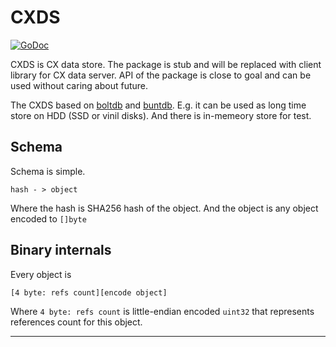 CXDS
====

[![GoDoc](https://godoc.org/github.com/skycoin/cxo/data/cxds?status.svg)](https://godoc.org/github.com/skycoin/cxo/data/cxds)

CXDS is CX data store. The package is stub and will be replaced with
client library for CX data server. API of the package is close to goal
and can be used without caring about future.

The CXDS based on [boltdb](github.com/boltdb/bolt) and
[buntdb](github.com/tidwall/buntdb). E.g. it can be used as long time store
on HDD (SSD or vinil disks). And there is in-memeory store for test.


## Schema

Schema is simple.

```
hash - > object
```

Where the hash is SHA256 hash of the object. And the object is any
object encoded to `[]byte`


## Binary internals

Every object is

```
[4 byte: refs count][encode object]
```

Where `4 byte: refs count` is little-endian encoded `uint32` that represents
references count for this object.


---
